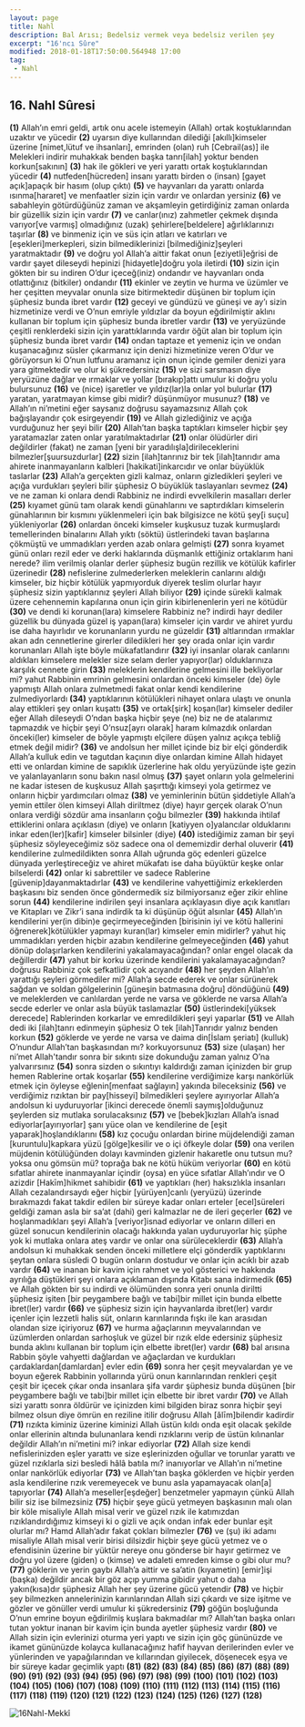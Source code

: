 ```yaml
---
layout: page
title: Nahl
description: Bal Arısı; Bedelsiz vermek veya bedelsiz verilen şey
excerpt: "16'ncı Sûre"
modified: 2018-01-18T17:50:00.564948 17:00
tag: 
 - Nahl
---
```


## 16. Nahl Sûresi

**(1)** Allah’ın emri geldi, artık onu acele istemeyin (Allah) ortak koştuklarından uzaktır ve yücedir
**(2)** uyarsın diye kullarından dilediği [akıllı]kimseler üzerine [nimet,lütuf ve ihsanları], emrinden (olan) ruh [Cebrail(as)] ile Melekleri indirir muhakkak benden başka tanrı[ilah] yoktur benden korkun[sakının]
**(3)** hak ile gökleri ve yeri yarattı ortak koştuklarından yücedir
**(4)** nutfeden[hücreden] insanı yarattı birden o (insan) [gayet açık]apaçık bir hasım (olup çıktı)
**(5)** ve hayvanları da yarattı onlarda ısınma[hararet] ve menfaatler sizin için vardır ve onlardan yersiniz
**(6)** ve sabahleyin götürdüğünüz zaman ve akşamleyin getirdiğiniz zaman onlarda bir güzellik sizin için vardır
**(7)** ve canlar(ınız) zahmetler çekmek dışında varıyor[ve varmış] olmadığınız (uzak) şehirlere[beldelere] ağırlıklarınızı taşırlar 
**(8)** ve binmeniz için ve süs için atları ve katırları ve [eşekleri]merkepleri, sizin bilmediklerinizi [bilmediğiniz]şeyleri yaratmaktadır
**(9)** ve doğru yol Allah’a aittir fakat onun [eziyetli]eğrisi de vardır şayet dileseydi hepinizi [hidayetle]doğru yola iletirdi
**(10)** sizin için gökten bir su indiren O’dur içeceğ(iniz) ondandır ve hayvanları onda otlattığınız (bitkiler) ondandır
**(11)** ekinler ve zeytin ve hurma ve üzümler ve her çeşitten meyvalar onunla size bitirmektedir düşünen bir toplum için şüphesiz bunda ibret vardır 
**(12)** geceyi ve gündüzü ve güneşi ve ay’ı sizin hizmetinize verdi ve O’nun emriyle yıldızlar da boyun eğdirilmiştir aklını kullanan bir toplum için şüphesiz bunda ibretler vardır
**(13)** ve yeryüzünde çeşitli renklerdeki sizin için yarattıklarında vardır öğüt alan bir toplum için şüphesiz bunda ibret vardır
**(14)** ondan taptaze et yemeniz için ve ondan kuşanacağınız süsler çıkarmanız için denizi hizmetinize veren O’dur ve görüyorsun ki O’nun lutfunu aramanız için onun içinde gemiler denizi yara yara gitmektedir ve olur ki şükredersiniz
**(15)** ve sizi sarsmasın diye yeryüzüne dağlar ve ırmaklar ve yollar [bırakıp]attı umulur ki doğru yolu bulursunuz
**(16)** ve (nice) işaretler ve yıldız(lar)la onlar yol bulurlar
**(17)** yaratan, yaratmayan kimse gibi midir? düşünmüyor musunuz?
**(18)** ve Allah’ın ni’metini eğer saysanız doğrusu sayamazsınız Allah çok bağışlayandır çok esirgeyendir
**(19)** ve Allah gizlediğiniz ve açığa vurduğunuz her şeyi bilir 
**(20)** Allah’tan başka taptıkları kimseler hiçbir şey yaratamazlar zaten onlar yaratılmaktadırlar
**(21)** onlar ölüdürler diri değildirler (fakat) ne zaman [yeni bir yaradılışla]dirileceklerini bilmezler[şuursuzdurlar]
**(22)** sizin [ilah]tanrınız bir tek [ilah]tanrıdır ama ahirete inanmayanların kalbleri [hakikati]inkarcıdır ve onlar büyüklük taslarlar
**(23)** Allah’a gerçekten gizli kalmaz, onların gizledikleri şeyleri ve açığa vurdukları şeyleri bilir şüphesiz O büyüklük taslayanları sevmez
**(24)** ve ne zaman ki onlara dendi Rabbiniz ne indirdi evvelkilerin masalları derler 
**(25)** kıyamet günü tam olarak kendi günahlarını ve saptırdıkları kimselerin günahlarının bir kısmını yüklenmeleri için bak bilgisizce ne kötü şey[i suçu] yükleniyorlar
**(26)** onlardan önceki kimseler kuşkusuz tuzak kurmuşlardı temellerinden binalarını Allah yıktı (söktü) üstlerindeki tavan başlarına çökmüştü ve ummadıkları yerden azab onlara gelmişti
**(27)** sonra kıyamet günü onları rezil eder ve derki haklarında düşmanlık ettiğiniz ortaklarım hani nerede? ilim verilmiş olanlar derler şüphesiz bugün rezillik ve kötülük kafirler üzerinedir 
**(28)** nefislerine zulmederlerken meleklerin canlarını aldığı kimseler, biz hiçbir kötülük yapmıyorduk diyerek teslim olurlar hayır şüphesiz sizin yaptıklarınız şeyleri Allah biliyor
**(29)** içinde sürekli kalmak üzere cehennemin kapılarına onun için girin kibirlenenlerin yeri ne kötüdür
**(30)** ve dendi ki korunan(lara) kimselere Rabbiniz ne? indirdi hayr dediler güzellik bu dünyada güzel iş yapan(lara) kimseler için vardır ve ahiret yurdu ise daha hayırlıdır ve korunanların yurdu ne güzeldir
**(31)** altlarından ırmaklar akan adn cennetlerine girerler diledikleri her şey orada onlar için vardır korunanları Allah işte böyle mükafatlandırır
**(32)** iyi insanlar olarak canlarını aldıkları kimselere melekler size selam derler yapıyor(lar) olduklarınıza karşılık cennete girin
**(33)** meleklerin kendilerine gelmesini ille bekliyorlar mi? yahut Rabbinin emrinin gelmesini onlardan önceki kimseler (de) öyle yapmıştı Allah onlara zulmetmedi fakat onlar kendi kendilerine zulmediyorlardı
**(34)** yaptıklarının kötülükleri nihayet onlara ulaştı ve onunla alay ettikleri şey onları kuşattı
**(35)** ve ortak[şirk] koşan(lar) kimseler dediler eğer Allah dileseydi O’ndan başka hiçbir şeye (ne) biz ne de atalarımız tapmazdık ve hiçbir şeyi O’nsuz[ayrı olarak] haram kılmazdık onlardan önceki(ler) kimseler de böyle yapmıştı elçilere düşen yalnız açıkça tebliğ etmek değil midir?
**(36)** ve andolsun her millet içinde biz bir elçi gönderdik Allah’a kulluk edin ve tagutdan kaçının diye onlardan kimine Allah hidayet etti ve onlardan kimine de sapıklık üzerlerine hak oldu yeryüzünde işte gezin ve yalanlayanların sonu bakın nasıl olmuş 
**(37)** şayet onların yola gelmelerini ne kadar istesen de kuşkusuz Allah şaşırttığı kimseyi yola getirmez ve onların hiçbir yardımcıları olmaz
**(38)** ve yeminlerinin bütün şiddetiyle Allah’a yemin ettiler ölen kimseyi Allah diriltmez (diye) hayır gerçek olarak O’nun onlara verdiği sözdür ama insanların çoğu bilmezler
**(39)** hakkında ihtilaf ettiklerini onlara açıklasın (diye) ve onların [katiyyen o]yalancılar olduklarını inkar eden(ler)[kafir] kimseler bilsinler (diye)
**(40)** istediğimiz zaman bir şeyi şüphesiz söyleyeceğimiz söz sadece ona ol  dememizdir derhal oluverir
**(41)** kendilerine zulmedildikten sonra Allah uğrunda göç edenleri güzelce dünyada yerleştireceğiz ve ahiret mükafatı ise daha büyüktür keşke onlar bilselerdi
**(42)** onlar ki sabrettiler ve sadece Rablerine [güvenip]dayanmaktadırlar
**(43)** ve kendilerine vahyettiğimiz erkeklerden başkasını biz senden önce göndermedik siz bilmiyorsanız eğer zikir ehline sorun
**(44)** kendilerine indirilen şeyi insanlara açıklayasın diye açık kanıtları ve Kitapları ve Zikr’i sana indirdik ta ki düşünüp öğüt alsınlar
**(45)** Allah’ın kendilerini yer(in dibin)e geçirmeyeceğinden [birisinin iyi ve kötü hallerini öğrenerek]kötülükler yapmayı kuran(lar) kimseler emin midirler? yahut hiç ummadıkları yerden hiçbir azabın kendilerine gelmeyeceğinden
**(46)** yahut dönüp dolaşırlarken kendilerini yakalamayacağından? onlar engel olacak da değillerdir
**(47)** yahut bir korku üzerinde kendilerini yakalamayacağından? doğrusu Rabbiniz çok şefkatlidir çok acıyandır
**(48)** her şeyden Allah’ın yarattığı şeyleri görmediler mi? Allah’a secde ederek ve onlar sürünerek sağdan ve soldan gölgelerinin [güneşin batmasına doğru] döndüğünü
**(49)** ve meleklerden ve canlılardan yerde ne varsa ve göklerde ne varsa Allah’a secde ederler ve onlar asla büyük taslamazlar
**(50)** üstlerindeki[yüksek derecede] Rablerinden korkarlar ve emredildikleri şeyi yaparlar
**(51)** ve Allah dedi iki [ilah]tanrı edinmeyin şüphesiz O tek [ilah]Tanrıdır  yalnız benden korkun
**(52)** göklerde ve yerde ne varsa ve daima din[İslam şeriatı] (kulluk) O’nundur Allah’tan başkasından mı? korkuyorsunuz
**(53)** size (ulaşan) her ni’met Allah'tandır sonra bir sıkıntı size dokunduğu zaman yalnız O’na yalvarırsınız
**(54)** sonra sizden o sıkıntıyı kaldırdığı zaman içinizden bir grup hemen Rablerine ortak koşarlar
**(55)** kendilerine verdiğimize karşı nankörlük etmek için öyleyse eğlenin[menfaat sağlayın] yakında bileceksiniz
**(56)** ve verdiğimiz rızıktan bir pay[hisseyi] bilmedikleri şeylere ayırıyorlar Allah’a andolsun ki uyduruyorlar [ikinci derecede önemli saymış]olduğunuz şeylerden siz mutlaka sorulacaksınız
**(57)** ve [bebek]kızları Allah’a isnad ediyorlar[ayırıyorlar] şanı yüce olan ve kendilerine de [eşit yaparak]hoşlandıklarını
**(58)** kız çocuğu onlardan birine müjdelendiği zaman [kuruntulu]kapkara yüzü [gölge]kesilir ve o içi öfkeyle dolar
**(59)** ona verilen müjdenin kötülüğünden dolayı kavminden gizlenir hakaretle onu tutsun mu? yoksa onu gömsün mü? toprağa bak ne kötü hüküm veriyorlar
**(60)** en kötü sıfatlar ahirete inanmayanlar içindir (oysa) en yüce sıfatlar Allah’ındır ve O azizdir [Hakīm]hikmet sahibidir
**(61)** ve yaptıkları (her) haksızlıkla insanları Allah cezalandırsaydı eğer hiçbir [yürüyen]canlı (yeryüzü) üzerinde bırakmazdı fakat takdir edilen bir süreye kadar onları erteler [ecel]süreleri geldiği zaman asla bir sa’at (dahi) geri kalmazlar ne de ileri geçerler
**(62)** ve hoşlanmadıkları şeyi Allah’a [veriyor]isnad ediyorlar ve onların dilleri en güzel sonucun kendilerinin olacağı hakkında yalan uyduruyorlar hiç şüphe yok ki mutlaka onlara ateş vardır ve onlar ona sürüleceklerdir
**(63)** Allah’a andolsun ki muhakkak senden önceki milletlere elçi gönderdik yaptıklarını şeytan onlara süsledi O bugün onların dostudur ve onlar için acıklı bir azab vardır
**(64)** ve inanan bir kavim için rahmet ve yol gösterici ve hakkında ayrılığa düştükleri şeyi onlara açıklaman dışında Kitabı sana indirmedik 
**(65)** ve Allah gökten bir su indirdi ve ölümünden sonra yeri onunla diriltti şüphesiz işiten [bir peygambere bağlı ve tabi]bir millet için bunda elbette ibret(ler) vardır
**(66)** ve şüphesiz sizin için hayvanlarda ibret(ler) vardır içenler için lezzetli halis süt, onların karınlarında fışkı ile kan arasıdan olandan size içiriyoruz
**(67)** ve hurma ağaçlarının meyvalarından ve üzümlerden onlardan sarhoşluk ve güzel bir rızık elde edersiniz şüphesiz bunda aklını kullanan bir toplum için elbette ibret(ler) vardır
**(68)** bal arısına Rabbin şöyle vahyetti dağlardan ve ağaçlardan ve kurdukları çardaklardan[damlardan] evler edin
**(69)** sonra her çeşit meyvalardan ye ve boyun eğerek Rabbinin yollarında yürü onun karınlarından renkleri çeşit çeşit bir içecek çıkar onda insanlara şifa vardır şüphesiz bunda düşünen [bir peygambere bağlı ve tabi]bir millet için elbette bir ibret vardır
**(70)** ve Allah sizi yarattı sonra öldürür ve içinizden kimi bilgiden biraz sonra hiçbir şeyi bilmez olsun diye ömrün en reziline itilir doğrusu Allah [ǎlīm]bilendir kadirdir
**(71)** rızıkta kiminiz üzerine kiminizi Allah üstün kıldı onda eşit olacak şekilde onlar ellerinin altında bulunanlara kendi rızıklarını verip de üstün kılınanlar değildir Allah’ın ni’metini mi? inkar ediyorlar
**(72)** Allah size kendi nefislerinizden eşler yarattı ve size eşlerinizden oğullar ve torunlar yarattı ve güzel rızıklarla sizi besledi hâlâ batıla mı? inanıyorlar ve Allah’ın ni’metine onlar nankörlük ediyorlar
**(73)** ve Allah’tan başka göklerden ve hiçbir yerden asla kendilerine rızık veremeyecek ve bunu asla yapamayacak olan[a] tapıyorlar
**(74)** Allah’a meseller[eşdeğer] benzetmeler yapmayın çünkü Allah bilir siz ise bilmezsiniz
**(75)** hiçbir şeye gücü yetmeyen başkasının malı olan bir köle misaliyle Allah misal verir ve güzel rızık ile katımızdan rızıklandırdığımız kimseyi ki o gizli ve açık ondan infak eder bunlar eşit olurlar mı? Hamd Allah’adır fakat çokları bilmezler
**(76)** ve (şu) iki adamı misaliyle Allah misal verir birisi dilsizdir hiçbir şeye gücü yetmez ve o efendisinin üzerine bir yüktür nereye onu gönderse bir hayır getirmez ve doğru yol üzere (giden) o (kimse) ve adaleti emreden kimse o gibi olur mu?
**(77)** göklerin ve yerin gaybı Allah’a aittir ve sa’atin (kıyametin) [emir]işi  (başka) değildir ancak bir göz açıp yumma gibidir yahut o daha yakın(kısa)dır şüphesiz Allah her şey üzerine gücü yetendir
**(78)** ve hiçbir şey bilmezken annelerinizin karınlarından Allah sizi çıkardı ve size işitme ve gözler ve gönüller verdi umulur ki şükredersiniz
**(79)** göğün boşluğunda O’nun emrine boyun eğdirilmiş kuşlara bakmadılar mı? Allah’tan başka onları tutan yoktur inanan bir kavim için bunda ayetler şüphesiz vardır
**(80)** ve Allah sizin için evlerinizi oturma yeri yaptı ve sizin için göç gününüzde ve ikamet gününüzde kolayca kullanacağınız hafif hayvan derilerinden evler ve yünlerinden ve yapağılarından ve kıllarından giyilecek, döşenecek eşya ve bir süreye kadar geçimlik yaptı 
**(81)** 
**(82)** 
**(83)** 
**(84)** 
**(85)** 
**(86)** 
**(87)**
**(88)** 
**(89)** 
**(90)** 
**(91)**
**(92)** 
**(93)** 
**(94)** 
**(95)** 
**(96)** 
**(97)** 
**(98)** 
**(99)** 
**(100)** 
**(101)** 
**(102)** 
**(103)** 
**(104)** 
**(105)** 
**(106)** 
**(107)** 
**(108)** 
**(109)** 
**(110)** 
**(111)** 
**(112)** 
**(113)** 
**(114)** 
**(115)** 
**(116)** 
**(117)** 
**(118)** 
**(119)** 
**(120)** 
**(121)** 
**(122)** 
**(123)** 
**(124)** 
**(125)** 
**(126)** 
**(127)** 
**(128)** 

![16Nahl-Mekkî]({{site.url}}/images/ayrac-muhur.png)
